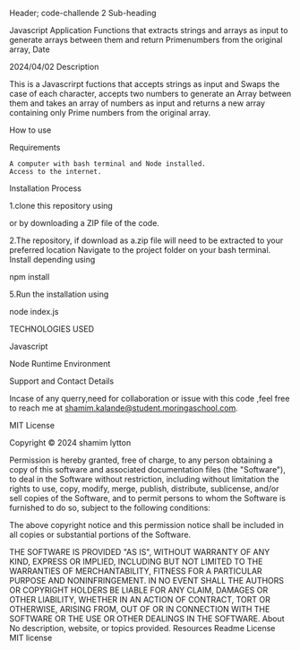 Header; code-challende 2
Sub-heading

Javascript Application Functions that extracts strings and arrays as input to generate arrays between them and return Primenumbers from the original array,
Date

2024/04/02
Description

This is a Javascrirpt fuctions that accepts strings as input and Swaps the case of each character, accepts two numbers to generate an Array between them and takes an array of numbers as input and returns a new array containing only Prime numbers from the original array.

How to use

Requirements

    A computer with bash terminal and Node installed.
    Access to the internet.

Installation Process

1.clone this repository using

or by downloading a ZIP file of the code.

2.The repository, if download as a.zip file will need to be extracted to your preferred location
    Navigate to the project folder on your bash terminal.
    Install depending using
    
npm install

5.Run the installation using

node index.js

TECHNOLOGIES USED

Javascript

Node Runtime Environment

Support and Contact Details

Incase of any querry,need for collaboration or issue with this code ,feel free to reach me at shamim.kalande@student.moringaschool.com.

MIT License

Copyright © 2024 shamim lytton

Permission is hereby granted, free of charge, to any person obtaining a copy of this software and associated documentation files (the "Software"), to deal in the Software without restriction, including without limitation the rights to use, copy, modify, merge, publish, distribute, sublicense, and/or sell copies of the Software, and to permit persons to whom the Software is furnished to do so, subject to the following conditions:

The above copyright notice and this permission notice shall be included in all copies or substantial portions of the Software.

THE SOFTWARE IS PROVIDED "AS IS", WITHOUT WARRANTY OF ANY KIND, EXPRESS OR IMPLIED, INCLUDING BUT NOT LIMITED TO THE WARRANTIES OF MERCHANTABILITY, FITNESS FOR A PARTICULAR PURPOSE AND NONINFRINGEMENT. IN NO EVENT SHALL THE AUTHORS OR COPYRIGHT HOLDERS BE LIABLE FOR ANY CLAIM, DAMAGES OR OTHER LIABILITY, WHETHER IN AN ACTION OF CONTRACT, TORT OR OTHERWISE, ARISING FROM, OUT OF OR IN CONNECTION WITH THE SOFTWARE OR THE USE OR OTHER DEALINGS IN THE SOFTWARE. About No description, website, or topics provided. Resources Readme License MIT license
